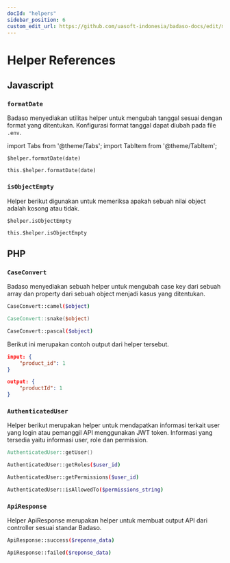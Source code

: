 ```yaml
---
docId: "helpers"
sidebar_position: 6
custom_edit_url: https://github.com/uasoft-indonesia/badaso-docs/edit/main/i18n/id/docusaurus-plugin-content-docs/current/core-concept/helpers.md
---
```


# Helper References

## Javascript

### `formatDate`

Badaso menyediakan utilitas helper untuk mengubah tanggal sesuai dengan format yang ditentukan. Konfigurasi format tanggal dapat diubah pada file `.env`.

import Tabs from '@theme/Tabs';
import TabItem from '@theme/TabItem';

<Tabs>
  <TabItem value="template" label="Template" default>

    $helper.formatDate(date)

  </TabItem>
  <TabItem value="script" label="Script">

    this.$helper.formatDate(date)

  </TabItem>
</Tabs>

### `isObjectEmpty`

Helper berikut digunakan untuk memeriksa apakah sebuah nilai object adalah kosong atau tidak.

<Tabs>
  <TabItem value="template" label="Template" default>

    $helper.isObjectEmpty

  </TabItem>
  <TabItem value="script" label="Script">

    this.$helper.isObjectEmpty

  </TabItem>
</Tabs>

## PHP

### `CaseConvert`

Badaso menyediakan sebuah helper untuk mengubah case key dari sebuah array dan property dari sebuah object menjadi kasus yang ditentukan.

```bash
CaseConvert::camel($object)
```

```v
CaseConvert::snake($object)
```

```bash
CaseConvert::pascal($object)
```

Berikut ini merupakan contoh output dari helper tersebut.

```json
input: {
    "product_id": 1
}

output: {
    "productId": 1
}
```

### `AuthenticatedUser`

Helper berikut merupakan helper untuk mendapatkan informasi terkait user yang login atau pemanggil API menggunakan JWT token. Informasi yang tersedia yaitu informasi user, role dan permission.

```v
AuthenticatedUser::getUser()
```

```bash
AuthenticatedUser::getRoles($user_id)
```

```bash
AuthenticatedUser::getPermissions($user_id)
```

```bash
AuthenticatedUser::isAllowedTo($permissions_string)
```

### `ApiResponse`

Helper ApiResponse merupakan helper untuk membuat output API dari controller sesuai standar Badaso.

```bash
ApiResponse::success($reponse_data)
```

```bash
ApiResponse::failed($reponse_data)
```
